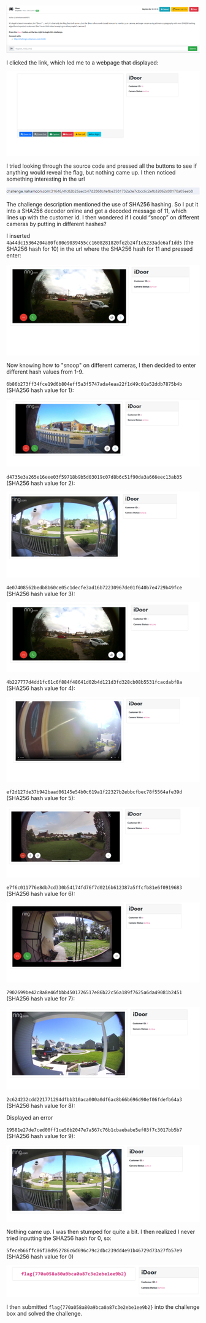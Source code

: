 ![](../images/idoor-part-1.png)

I clicked the link, which led me to a webpage that displayed:

![](../images/idoor-part-2.png)

I tried looking through the source code and pressed all the buttons to see if anything would reveal the flag, but nothing came up. I then noticed something interesting in the url

![](../images/idoor-part-3.png)

The challenge description mentioned the use of SHA256 hashing. So I put it into a SHA256 decoder online and got a decoded message of 11, which lines up with the customer id. I then wondered if I could “snoop” on different cameras by putting in different hashes?

I inserted `4a44dc15364204a80fe80e9039455cc1608281820fe2b24f1e5233ade6af1dd5` (the SHA256 hash for 10) in the url where the SHA256 hash for 11 and pressed enter:

![](../images/idoor-part-5.png)

Now knowing how to "snoop" on different cameras, I then decided to enter different hash values from 1-9. 

`6b86b273ff34fce19d6b804eff5a3f5747ada4eaa22f1d49c01e52ddb7875b4b` (SHA256 hash value for 1):

![](../images/idoor-part-6.png)

`d4735e3a265e16eee03f59718b9b5d03019c07d8b6c51f90da3a666eec13ab35` (SHA256 hash value for 2):

![](../images/idoor-part-7.png)

`4e07408562bedb8b60ce05c1decfe3ad16b72230967de01f640b7e4729b49fce` (SHA256 hash value for 3):

![](../images/idoor-part-8.png)

`4b227777d4dd1fc61c6f884f48641d02b4d121d3fd328cb08b5531fcacdabf8a` (SHA256 hash value for 4):

![](../images/idoor-part-9.png)

`ef2d127de37b942baad06145e54b0c619a1f22327b2ebbcfbec78f5564afe39d` (SHA256 hash value for 5):

![](../images/idoor-part-10.png)

`e7f6c011776e8db7cd330b54174fd76f7d0216b612387a5ffcfb81e6f0919683` (SHA256 hash value for 6):

![](../images/idoor-part-11.png)

`7902699be42c8a8e46fbbb4501726517e86b22c56a189f7625a6da49081b2451` (SHA256 hash value for 7):

![](../images/idoor-part-12.png)

`2c624232cdd221771294dfbb310aca000a0df6ac8b66b696d90ef06fdefb64a3` (SHA256 hash value for 8):

Displayed an error

`19581e27de7ced00ff1ce50b2047e7a567c76b1cbaebabe5ef03f7c3017bb5b7` (SHA256 hash value for 9):

![](../images/idoor-part-13.png)

Nothing came up. I was then stumped for quite a bit. I then realized I never tried inputting the SHA256 hash for 0, so:

`5feceb66ffc86f38d952786c6d696c79c2dbc239dd4e91b46729d73a27fb57e9` (SHA256 hash value for 0)

![](../images/idoor-part-14.png)

I then submitted `flag{770a058a80a9bca0a87c3e2ebe1ee9b2}` into the challenge box and solved the challenge.
